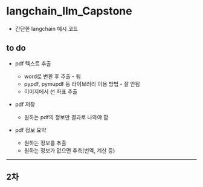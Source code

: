 # langchain_llm_Capstone
* 간단한 langchain 예시 코드

## to do
* pdf 텍스트 추출
  * word로 변환 후 추출 - 됨
  * pypdf, pymupdf 등 라이브러리 이용 방법 - 잘 안됨
  * 이미지에서 선 좌표 추출
 
* pdf 저장
  * 원하는 pdf의 정보만 결과로 나와야 함

* pdf 정보 요약
  * 원하는 정보를 추출
  * 원하는 정보가 없으면 추측(번역, 계산 등)
 
---
## 2차
  
